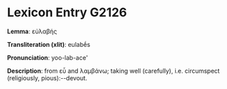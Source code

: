 # Lexicon Entry G2126

**Lemma**: εὐλαβής

**Transliteration (xlit)**: eulabḗs

**Pronunciation**: yoo-lab-ace'

**Description**:
from εὖ and λαμβάνω; taking well (carefully), i.e. circumspect (religiously, pious):--devout.
